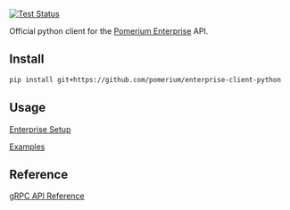 [![Test Status](https://img.shields.io/github/workflow/status/pomerium/enterprise-client-python/test)](https://img.shields.io/github/workflow/status/pomerium/enterprise-client-python/test)

Official python client for the [Pomerium Enterprise](https://www.pomerium.com/enterprise/about.html) API.

## Install

```bash
pip install git+https://github.com/pomerium/enterprise-client-python
```

## Usage

[Enterprise Setup](https://pomerium.io/enterprise/api.html)

[Examples](https://github.com/pomerium/enterprise-client-python/blob/master/examples/)

## Reference

[gRPC API Reference](https://github.com/pomerium/enterprise-client/blob/master/API.md)
